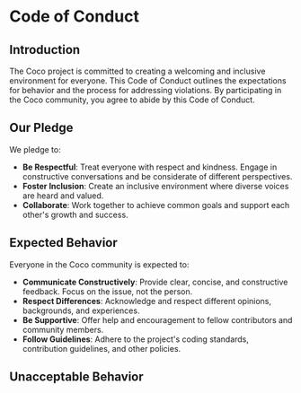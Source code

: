 # **Code of Conduct**

## **Introduction**

The Coco project is committed to creating a welcoming and inclusive environment for everyone. This Code of Conduct outlines the expectations for behavior and the process for addressing violations. By participating in the Coco community, you agree to abide by this Code of Conduct.

## **Our Pledge**

We pledge to:

- **Be Respectful**: Treat everyone with respect and kindness. Engage in constructive conversations and be considerate of different perspectives.
- **Foster Inclusion**: Create an inclusive environment where diverse voices are heard and valued.
- **Collaborate**: Work together to achieve common goals and support each other's growth and success.

## **Expected Behavior**

Everyone in the Coco community is expected to:

- **Communicate Constructively**: Provide clear, concise, and constructive feedback. Focus on the issue, not the person.
- **Respect Differences**: Acknowledge and respect different opinions, backgrounds, and experiences.
- **Be Supportive**: Offer help and encouragement to fellow contributors and community members.
- **Follow Guidelines**: Adhere to the project's coding standards, contribution guidelines, and other policies.

## **Unacceptable Behavior**

The following behaviors are considered unacceptable:

- **Harassment**: Any form of harassment, including but not limited to, abusive comments, discriminatory language, and personal attacks.
- **Intimidation**: Actions or behavior that intimidates, coerces, or threatens others.
- **Discrimination**: Discriminatory remarks or actions based on race, gender, sexual orientation, disability, or other personal characteristics.
- **Unprofessionalism**: Unprofessional behavior that undermines the project's goals or the well-being of its members.

## **Consequences of Unacceptable Behavior**

Unacceptable behavior will not be tolerated. Violations of this Code of Conduct may result in:

- **Warnings**: A formal warning about the behavior and expectations for improvement.
- **Temporary Ban**: A temporary suspension from participating in project activities or communication channels.
- **Permanent Ban**: A permanent ban from participating in the Coco project or community if behavior does not improve or is severe.

## **Reporting Issues**

If you experience or witness behavior that violates this Code of Conduct, please report it to the project maintainers. You can do this by:

- **GitHub Issues**: Create a confidential issue on our [GitHub repository](https://github.com/RKRiad/coco/issues).
- **Email**: Send a private email to contact@rkstudio.example.com.

All reports will be reviewed promptly, and appropriate action will be taken to address the issue.

## **Contact Information**

For any questions or concerns regarding this Code of Conduct, please reach out to the maintainers via:

- **Email**: contact@rkstudio.example.com
- **GitHub Issues**: [Create an issue](https://github.com/mdriyadkhan585/coco/issues)

## **Acknowledgements**

This Code of Conduct is inspired by the [Contributor Covenant](https://www.contributor-covenant.org/), a widely adopted code of conduct for open source projects.

---

Thank you for contributing to the Coco project and helping us maintain a positive and inclusive community. Your participation is valued and appreciated!
